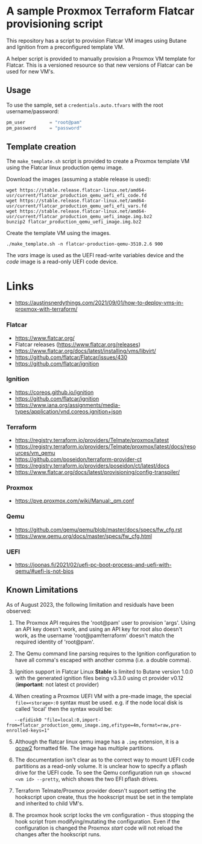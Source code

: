 # A sample Proxmox Terraform Flatcar provisioning script

This repository has a script to provision Flatcar VM images using
Butane and Ignition from a preconfigured template VM.

A helper script is provided to manually provision a Proxmox VM template for
Flatcar. This is a versioned resource so that new versions of Flatcar can be
used for new VM's.

## Usage

To use the sample, set a `credentials.auto.tfvars` with the root username/password:

```terraform
pm_user         = "root@pam"
pm_password     = "password"
```

## Template creation

The `make_template.sh` script is provided to create a Proxmox template VM using the
Flatcar linux production qemu image.

Download the images (assuming a stable release is used):

```shell
wget https://stable.release.flatcar-linux.net/amd64-usr/current/flatcar_production_qemu_uefi_efi_code.fd 
wget https://stable.release.flatcar-linux.net/amd64-usr/current/flatcar_production_qemu_uefi_efi_vars.fd 
wget https://stable.release.flatcar-linux.net/amd64-usr/current/flatcar_production_qemu_uefi_image.img.bz2 
bunzip2 flatcar_production_qemu_uefi_image.img.bz2
```
Create the template VM using the images.
```shell
./make_template.sh -n flatcar-production-qemu-3510.2.6 900
```
The *vars* image is used as the UEFI read-write variables device and the *code* image is a
read-only UEFI code device. 

# Links

- https://austinsnerdythings.com/2021/09/01/how-to-deploy-vms-in-proxmox-with-terraform/

### Flatcar

- https://www.flatcar.org/
- Flatcar releases (https://www.flatcar.org/releases)
- https://www.flatcar.org/docs/latest/installing/vms/libvirt/
- https://github.com/flatcar/Flatcar/issues/430
- https://github.com/flatcar/ignition

### Ignition
- https://coreos.github.io/ignition
- https://github.com/flatcar/ignition
- https://www.iana.org/assignments/media-types/application/vnd.coreos.ignition+json

### Terraform

- https://registry.terraform.io/providers/Telmate/proxmox/latest
- https://registry.terraform.io/providers/Telmate/proxmox/latest/docs/resources/vm_qemu
- https://github.com/poseidon/terraform-provider-ct
- https://registry.terraform.io/providers/poseidon/ct/latest/docs
- https://www.flatcar.org/docs/latest/provisioning/config-transpiler/


### Proxmox
- https://pve.proxmox.com/wiki/Manual:_qm.conf

### Qemu
- https://github.com/qemu/qemu/blob/master/docs/specs/fw_cfg.rst
- https://www.qemu.org/docs/master/specs/fw_cfg.html

### UEFI
- https://joonas.fi/2021/02/uefi-pc-boot-process-and-uefi-with-qemu/#uefi-is-not-bios

## Known Limitations

As of August 2023, the following limitation and residuals have been observed:

1. The Proxmox API requires the 'root@pam' user to provision 'args'. Using 
an API key doesn't work, and using an API key for root also doesn't work, 
as the username 'root@pam!terraform' doesn't match the required identity of 'root@pam'.

2. The Qemu command line parsing requires to the Ignition configuration to have all 
comma's escaped with another comma (i.e. a double comma).

3. Ignition support in Flatcar Linux **Stable** is limited to Butane version 1.0.0 with the generated
ignition files being v3.3.0 using ct provider v0.12 (**important**: not latest ct provider)

4. When creating a Proxmox UEFI VM with a pre-made image, the special `file=<storage>:0`
syntax must be used. e.g. if the node local disk is called 'local' then the syntax would be:
```
   --efidisk0 "file=local:0,import-from=flatcar_production_qemu_image.img,efitype=4m,format=raw,pre-enrolled-keys=1"
```

5. Although the flatcar linux qemu image has a `.img` extension, it is 
a [qcow2](https://en.wikipedia.org/wiki/Qcow) formatted file. The image has multiple partitions.

6. The documentation isn't clear as to the correct way to mount UEFI code partitions as
a read-only volume. It is unclear how to specify a pflash drive for the UEFI code. To see
the Qemu configuration run `qm showcmd <vm id> --pretty`, which shows the two EFI
pflash drives.

7. Terraform Telmate/Proxmox provider doesn't support setting the hookscript upon create, thus
the hookscript must be set in the template and inherited to child VM's.

8. The proxmox hook script locks the vm configuration - thus stopping the hook script
from modifying/mutating the configuration. Even if the configuration is changed the
Proxmox *start* code will not reload the changes after the hookscript runs.

